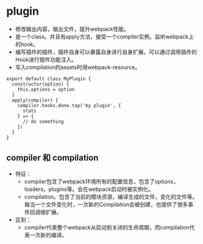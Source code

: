 # plugin
- 修改输出内容，输出文件，提升webpack性能。
- 是一个class。并且有apply方法，接受一个compiler实例。监听webpack上的hook。
- 编写插件的插件，插件自身可以暴露自身进行自身扩展。可以通过调用插件的Hook进行插件功能注入。
- 写入compilation的assets时用webpack-resource。
```JS
export default class MyPlugin {
  constructor(option) {
    this.options = option
  }
  apply(compiler) {
    compiler.hooks.done.tap('my plugin', {
      stats
    } => {
      // do something
    })
  }
}
```
## compiler 和 compilation
- 特征：
  - compiler包含了webpack环境所有的配置信息，包含了options，loaders，plugins等。会在webpack启动时被实例化。
  - compilation。包含了当前的模块资源，编译生成的文件，变化的文件等。每当一个文件变化时，一次新的Compilation会被创建，也提供了很多事件回调做扩展。
- 区别：
  - compiler代表整个webpack从启动到关闭的生命周期，而compilation代表一次新的编译。